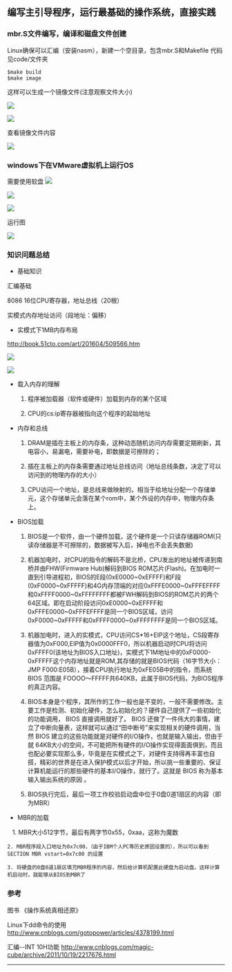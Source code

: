 ## 编写主引导程序，运行最基础的操作系统，直接实践

### mbr.S文件编写，编译和磁盘文件创建

Linux确保可以汇编（安装nasm），新建一个空目录，包含mbr.S和Makefile
代码见code/文件夹

```
$make build
$make image
```

这样可以生成一个镜像文件(注意观察文件大小)

![](../01_BIOS_to_MBR/imgs/mk_01.jpg)

![](../01_BIOS_to_MBR/imgs/mk_02.jpg)

查看镜像文件内容

![](../01_BIOS_to_MBR/imgs/xxd.jpg)

### windows下在VMware虚拟机上运行OS

需要使用软盘
![](../01_BIOS_to_MBR/imgs/vm_01.jpg)

![](../01_BIOS_to_MBR/imgs/vm_02.jpg)

![](../01_BIOS_to_MBR/imgs/vm_03.jpg)

运行图

![](../01_BIOS_to_MBR/imgs/vm_04.jpg)

### 知识问题总结

* 基础知识

汇编基础

8086 16位CPU寄存器，地址总线（20根）

实模式内存地址访问（段地址：偏移）

* 实模式下1MB内存布局

http://book.51cto.com/art/201604/509566.htm

![](../01_BIOS_to_MBR/imgs/mbr_1.jpg)

![](../01_BIOS_to_MBR/imgs/mbr_2.jpg)


* 载入内存的理解

    1. 程序被加载器（软件或硬件）加载到内存的某个区域

    2. CPU的cs:ip寄存器被指向这个程序的起始地址

* 内存和总线

    1. DRAM是插在主板上的内存条，这种动态随机访问内存需要定期刷新，其电容小，易漏电，需要补电，即数据是可擦除的；

    2. 插在主板上的内存条需要通过地址总线访问（地址总线条数，决定了可以访问到的物理内存的大小）

    3. CPU访问一个地址，是总线来做映射的，相当于给地址分配一个存储单元，这个存储单元会落在某个rom中，某个外设的内存中，物理内存条上。
    
* BIOS加载

    1. BIOS是一个软件，由一个硬件加载，这个硬件是一个只读存储器ROM(只读存储器是不可擦除的，数据被写入后，掉电也不会丢失数据)

    2. 机器加电时，对CPU的指令的解码不是北桥，CPU发出的地址被传递到南桥并由FHW(Firmware Hub)解码到BIOS ROM芯片(Flash)。在加电时一直到引导进程初，BIOS的E段(0xE0000~0xEFFFF)和F段(0xF0000~0xFFFFF)和4G内存顶端的对应0xFFFE0000~0xFFFEFFFF和0xFFFF0000~0xFFFFFFFF都被FWH解码到BIOS的ROM芯片的两个64区域。即在启动阶段访问0xE0000~0xEFFFF和0xFFFE0000~0xFFFEFFFF是同一个BIOS区域，访问0xF0000~0xFFFFF和0xFFFF0000~0xFFFFFFFF是同一个BIOS区域。

    3. 机器加电时，进入的实模式，CPU访问CS*16+EIP这个地址，CS段寄存器值为0xF000,EIP值为0x0000FFF0，所以机器启动时CPU将访问0xFFFF0(该地址为BIOS入口地址)，实模式下1M地址中的0xF0000-0xFFFFF这个内存地址就是ROM,其存储的就是BIOS代码（16字节大小：JMP F000:E05B），接着CPU执行地址为0xFE05B中的指令，而系统 BIOS 范围是 FOOOO～FFFFF共640KB，此属于BIOS代码，为BIOS程序的真正内容。

    4. BIOS本身是个程序，其所作的工作一般也是不变的，一般不需要修改。主要工作是检测、初始化硬件，怎么初始化的？硬件自己提供了一些初始化的功能调用， BIOS 直接调用就好了。 BIOS 还做了一件伟大的事情，建立了中断向量表，这样就可以通过“田中断号”来实现相关的硬件调用，当然 BIOS 建立的这些功能就是对硬件的I/O操作，也就是输入输出，但由于就 64KB大小的空间，不可能把所有硬件的I/O操作实现得面面俱到，而且也配必要实现那么多，毕竟是在实模式之下，对硬件支持得再丰富也自搭，精彩的世界是在进入保护模式以后才开始，所以挑一些重要的、保证计算机能运行的那些硬件的基本I/O操作，就行了。这就是 BIOS 称为基本输入输出系统的原因 。

    5. BIOS执行完后，最后一项工作校验启动盘中位于0盘0道1扇区的内容（即为MBR）

* MBR的加载

    1. MBR大小512字节，最后有两字节0x55，0xaa，这称为魔数

    2. MBR程序段入口地址为0x7c00，（由于IBM个人PC等历史原因设置的），所以可以看到SECTION MBR vstart=0x7c00 的设置

    3. 将硬盘的0盘0道1扇区填充MBR程序的内容，然后给计算机配置此硬盘为启动盘。这样计算机启动时，就能够从BIOS到MBR了

### 参考

图书 《操作系统真相还原》

Linux下dd命令的使用
http://www.cnblogs.com/gotopower/articles/4378199.html

汇编--INT 10H功能
http://www.cnblogs.com/magic-cube/archive/2011/10/19/2217676.html

---
